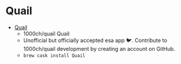 # Quail
- [Quail](https://github.com/1000ch/quail)
  -  1000ch/quail Quail
  - Unofficial but officially accepted esa app :bird:. Contribute to 1000ch/quail development by creating an account on GitHub.
  - `brew cask install Quail`
